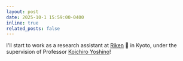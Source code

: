 ```yaml
---
layout: post
date: 2025-10-1 15:59:00-0400
inline: true
related_posts: false
---
```


I'll start to work as a research assistant at [Riken](https://grp.riken.jp/en/) :robot: in Kyoto, under the supervision of Professor [Koichiro Yoshino](https://www.pomdp.net/)!
